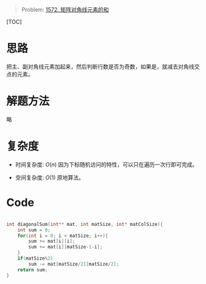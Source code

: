 > Problem: [1572. 矩阵对角线元素的和](https://leetcode.cn/problems/matrix-diagonal-sum/description/)

[TOC]

# 思路
把主、副对角线元素加起来，然后判断行数是否为奇数，如果是，就减去对角线交点的元素。

# 解题方法
略

# 复杂度
- 时间复杂度: 
$O(n)$
因为下标随机访问的特性，可以只在遍历一次行即可完成。

- 空间复杂度: 
$O(1)$
原地算法。

# Code
```C []

int diagonalSum(int** mat, int matSize, int* matColSize){
    int sum = 0;
    for(int i = 0; i < matSize; i++){
        sum += mat[i][i];
        sum += mat[i][matSize-1-i];
    }
    if(matSize%2)
        sum -= mat[matSize/2][matSize/2];
    return sum;
}
```
